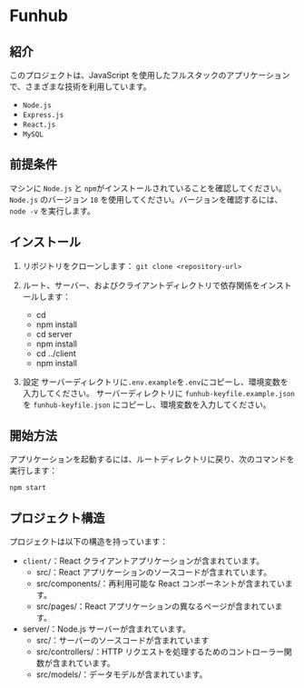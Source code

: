# Funhub

## 紹介

このプロジェクトは、JavaScript を使用したフルスタックのアプリケーションで、さまざまな技術を利用しています。

- `Node.js`
- `Express.js`
- `React.js`
- `MySQL`

## 前提条件

マシンに `Node.js` と `npm`がインストールされていることを確認してください。
`Node.js` のバージョン `18` を使用してください。バージョンを確認するには、`node -v` を実行します。

## インストール

1. リポジトリをクローンします：
   `git clone <repository-url>`

2. ルート、サーバー、およびクライアントディレクトリで依存関係をインストールします：

   - cd <Funhub>
   - npm install
   - cd server
   - npm install
   - cd ../client
   - npm install

3. 設定
   サーバーディレクトリに`.env.example`を`.env`にコピーし、環境変数を入力してください。
   サーバーディレクトリに `funhub-keyfile.example.json` を `funhub-keyfile.json` にコピーし、環境変数を入力してください。

## 開始方法

アプリケーションを起動するには、ルートディレクトリに戻り、次のコマンドを実行します：

    npm start

## プロジェクト構造

プロジェクトは以下の構造を持っています：

- `client/`：React クライアントアプリケーションが含まれています。
  - src/：React アプリケーションのソースコードが含まれています。
  - src/components/：再利用可能な React コンポーネントが含まれています。
  - src/pages/：React アプリケーションの異なるページが含まれています。
- server/：Node.js サーバーが含まれています。
  - src/：サーバーのソースコードが含まれています
  - src/controllers/：HTTP リクエストを処理するためのコントローラー関数が含まれています。
  - src/models/：データモデルが含まれています。

